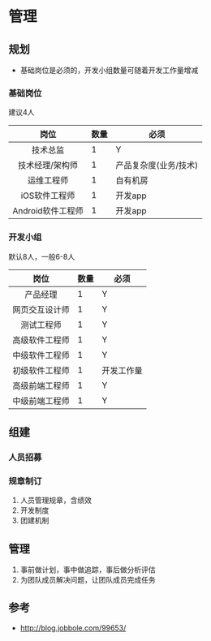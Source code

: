# 管理

## 规划
* 基础岗位是必须的，开发小组数量可随着开发工作量增减

### 基础岗位
建议4人

| 岗位 | 数量 | 必须 |
| :----: | ---- | ---- |
| 技术总监 | 1 | Y |
| 技术经理/架构师 | 1 | 产品复杂度(业务/技术) |
| 运维工程师 | 1 | 自有机房 |
| iOS软件工程师 | 1 | 开发app |
| Android软件工程师 | 1 | 开发app |

### 开发小组
默认8人，一般6-8人

| 岗位 | 数量 | 必须 |
| :----: | ---- | ---- |
| 产品经理 | 1 | Y |
| 网页交互设计师 | 1 | Y |
| 测试工程师 | 1 | Y |
| 高级软件工程师 | 1 | Y |
| 中级软件工程师 | 1 | Y |
| 初级软件工程师 | 1 | 开发工作量 |
| 高级前端工程师 | 1 | Y |
| 中级前端工程师 | 1 | Y |

## 组建
### 人员招募

### 规章制订
1. 人员管理规章，含绩效
1. 开发制度
1. 团建机制

## 管理
1. 事前做计划，事中做追踪，事后做分析评估
1. 为团队成员解决问题，让团队成员完成任务

## 参考
* http://blog.jobbole.com/99653/
